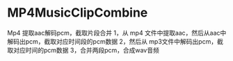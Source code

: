 # MP4MusicClipCombine
Mp4 提取aac解码pcm，截取片段合并
1，从 mp4 文件中提取aac，然后从aac中解码出pcm，截取对应时间段的pcm数据
2，然后从 mp3文件中解码出pcm，截取对应时间的pcm数据
3，合并两段pcm，合成wav音频
